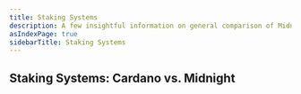 ```yaml
---
title: Staking Systems
description: A few insightful information on general comparison of Midnight and Cardano from a builders perspective
asIndexPage: true
sidebarTitle: Staking Systems
---
```


## Staking Systems: Cardano vs. Midnight